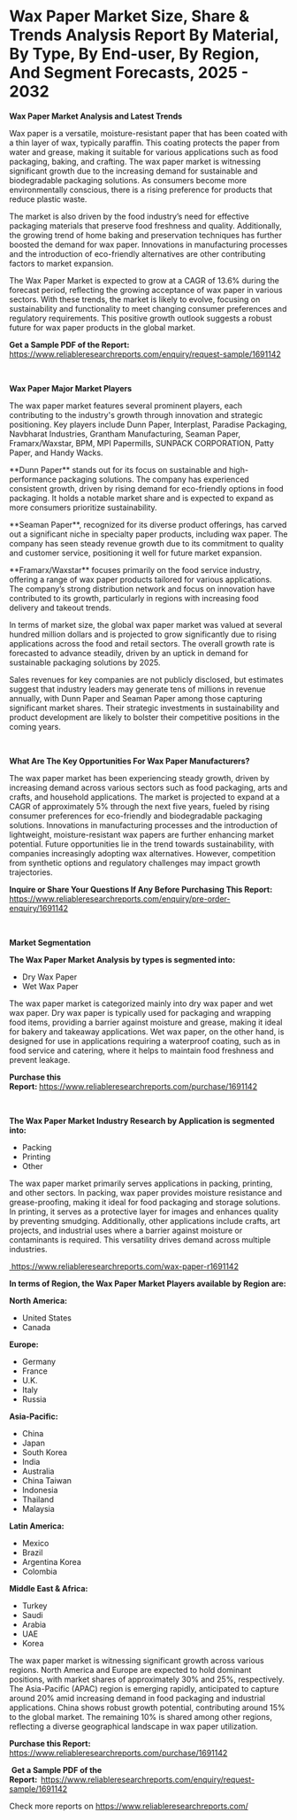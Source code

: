 <p><h1>Wax Paper Market Size, Share & Trends Analysis Report By Material, By Type, By End-user, By Region, And Segment Forecasts, 2025 - 2032</h1></p><p><strong>Wax Paper Market Analysis and Latest Trends</strong></p>
<p><p>Wax paper is a versatile, moisture-resistant paper that has been coated with a thin layer of wax, typically paraffin. This coating protects the paper from water and grease, making it suitable for various applications such as food packaging, baking, and crafting. The wax paper market is witnessing significant growth due to the increasing demand for sustainable and biodegradable packaging solutions. As consumers become more environmentally conscious, there is a rising preference for products that reduce plastic waste.</p><p>The market is also driven by the food industry’s need for effective packaging materials that preserve food freshness and quality. Additionally, the growing trend of home baking and preservation techniques has further boosted the demand for wax paper. Innovations in manufacturing processes and the introduction of eco-friendly alternatives are other contributing factors to market expansion.</p><p>The Wax Paper Market is expected to grow at a CAGR of 13.6% during the forecast period, reflecting the growing acceptance of wax paper in various sectors. With these trends, the market is likely to evolve, focusing on sustainability and functionality to meet changing consumer preferences and regulatory requirements. This positive growth outlook suggests a robust future for wax paper products in the global market.</p></p>
<p><strong>Get a Sample PDF of the Report:&nbsp;</strong> <a href="https://www.reliableresearchreports.com/enquiry/request-sample/1691142?utm_campaign=38&utm_medium=2&utm_source=Github&utm_content=ia&utm_term=07012025&utm_id=wax-paper">https://www.reliableresearchreports.com/enquiry/request-sample/1691142</a></p>
<p>&nbsp;</p>
<p><strong>Wax Paper Major Market Players</strong></p>
<p><p>The wax paper market features several prominent players, each contributing to the industry's growth through innovation and strategic positioning. Key players include Dunn Paper, Interplast, Paradise Packaging, Navbharat Industries, Grantham Manufacturing, Seaman Paper, Framarx/Waxstar, BPM, MPI Papermills, SUNPACK CORPORATION, Patty Paper, and Handy Wacks.</p><p>**Dunn Paper** stands out for its focus on sustainable and high-performance packaging solutions. The company has experienced consistent growth, driven by rising demand for eco-friendly options in food packaging. It holds a notable market share and is expected to expand as more consumers prioritize sustainability.</p><p>**Seaman Paper**, recognized for its diverse product offerings, has carved out a significant niche in specialty paper products, including wax paper. The company has seen steady revenue growth due to its commitment to quality and customer service, positioning it well for future market expansion.</p><p>**Framarx/Waxstar** focuses primarily on the food service industry, offering a range of wax paper products tailored for various applications. The company’s strong distribution network and focus on innovation have contributed to its growth, particularly in regions with increasing food delivery and takeout trends.</p><p>In terms of market size, the global wax paper market was valued at several hundred million dollars and is projected to grow significantly due to rising applications across the food and retail sectors. The overall growth rate is forecasted to advance steadily, driven by an uptick in demand for sustainable packaging solutions by 2025.</p><p>Sales revenues for key companies are not publicly disclosed, but estimates suggest that industry leaders may generate tens of millions in revenue annually, with Dunn Paper and Seaman Paper among those capturing significant market shares. Their strategic investments in sustainability and product development are likely to bolster their competitive positions in the coming years.</p></p>
<p>&nbsp;</p>
<p><strong>What Are The Key Opportunities For Wax Paper Manufacturers?</strong></p>
<p><p>The wax paper market has been experiencing steady growth, driven by increasing demand across various sectors such as food packaging, arts and crafts, and household applications. The market is projected to expand at a CAGR of approximately 5% through the next five years, fueled by rising consumer preferences for eco-friendly and biodegradable packaging solutions. Innovations in manufacturing processes and the introduction of lightweight, moisture-resistant wax papers are further enhancing market potential. Future opportunities lie in the trend towards sustainability, with companies increasingly adopting wax alternatives. However, competition from synthetic options and regulatory challenges may impact growth trajectories.</p></p>
<p><strong>Inquire or Share Your Questions If Any Before Purchasing This Report:</strong> <a href="https://www.reliableresearchreports.com/enquiry/pre-order-enquiry/1691142?utm_campaign=38&utm_medium=2&utm_source=Github&utm_content=ia&utm_term=07012025&utm_id=wax-paper">https://www.reliableresearchreports.com/enquiry/pre-order-enquiry/1691142</a></p>
<p>&nbsp;</p>
<p><strong>Market Segmentation</strong></p>
<p><strong>The Wax Paper Market Analysis by types is segmented into:</strong></p>
<p><ul><li>Dry Wax Paper</li><li>Wet Wax Paper</li></ul></p>
<p><p>The wax paper market is categorized mainly into dry wax paper and wet wax paper. Dry wax paper is typically used for packaging and wrapping food items, providing a barrier against moisture and grease, making it ideal for bakery and takeaway applications. Wet wax paper, on the other hand, is designed for use in applications requiring a waterproof coating, such as in food service and catering, where it helps to maintain food freshness and prevent leakage.</p></p>
<p><strong>Purchase this Report:&nbsp;</strong><a href="https://www.reliableresearchreports.com/purchase/1691142?utm_campaign=38&utm_medium=2&utm_source=Github&utm_content=ia&utm_term=07012025&utm_id=wax-paper">https://www.reliableresearchreports.com/purchase/1691142</a></p>
<p>&nbsp;</p>
<p><strong>The Wax Paper Market Industry Research by Application is segmented into:</strong></p>
<p><ul><li>Packing</li><li>Printing</li><li>Other</li></ul></p>
<p><p>The wax paper market primarily serves applications in packing, printing, and other sectors. In packing, wax paper provides moisture resistance and grease-proofing, making it ideal for food packaging and storage solutions. In printing, it serves as a protective layer for images and enhances quality by preventing smudging. Additionally, other applications include crafts, art projects, and industrial uses where a barrier against moisture or contaminants is required. This versatility drives demand across multiple industries.</p></p>
<p><a href="https://www.reliableresearchreports.com/wax-paper-r1691142?utm_campaign=38&utm_medium=2&utm_source=Github&utm_content=ia&utm_term=07012025&utm_id=wax-paper">&nbsp;https://www.reliableresearchreports.com/wax-paper-r1691142</a></p>
<p><strong>In terms of Region, the Wax Paper Market Players available by Region are:</strong></p>
<p>
    <p> <strong> North America: </strong>
        <ul>
            <li>United States</li>
            <li>Canada</li>
        </ul>
        </p> 
    <p> <strong> Europe: </strong>
        <ul>
            <li>Germany</li>
            <li>France</li>
            <li>U.K.</li>
            <li>Italy</li>
            <li>Russia</li>
        </ul>
        </p> 
    <p> <strong> Asia-Pacific: </strong>
        <ul>
            <li>China</li>
            <li>Japan</li>
            <li>South Korea</li>
            <li>India</li>
            <li>Australia</li>
            <li>China Taiwan</li>
            <li>Indonesia</li>
            <li>Thailand</li>
            <li>Malaysia</li>
        </ul>
        </p> 
    <p> <strong> Latin America: </strong>
        <ul>
            <li>Mexico</li>
            <li>Brazil</li>
            <li>Argentina Korea</li>
            <li>Colombia</li>
        </ul>
        </p> 
    <p> <strong> Middle East & Africa: </strong>
        <ul>
            <li>Turkey</li>
            <li>Saudi</li>
            <li>Arabia</li>
            <li>UAE</li>
            <li>Korea</li>
        </ul>
    </p>
    </p>
<p><p>The wax paper market is witnessing significant growth across various regions. North America and Europe are expected to hold dominant positions, with market shares of approximately 30% and 25%, respectively. The Asia-Pacific (APAC) region is emerging rapidly, anticipated to capture around 20% amid increasing demand in food packaging and industrial applications. China shows robust growth potential, contributing around 15% to the global market. The remaining 10% is shared among other regions, reflecting a diverse geographical landscape in wax paper utilization.</p></p>
<p><strong>Purchase this Report: </strong><a href="https://www.reliableresearchreports.com/purchase/1691142?utm_campaign=38&utm_medium=2&utm_source=Github&utm_content=ia&utm_term=07012025&utm_id=wax-paper">https://www.reliableresearchreports.com/purchase/1691142</a></p>
<p>&nbsp;<strong>Get a Sample PDF of the Report:&nbsp;&nbsp;</strong><a href="https://www.reliableresearchreports.com/enquiry/request-sample/1691142?utm_campaign=38&utm_medium=2&utm_source=Github&utm_content=ia&utm_term=07012025&utm_id=wax-paper">https://www.reliableresearchreports.com/enquiry/request-sample/1691142</a></p>
<p><strong></strong></p>
<p>Check more reports on <a href="https://www.reliableresearchreports.com/?utm_campaign=38&utm_medium=2&utm_source=Github&utm_content=ia&utm_term=07012025&utm_id=wax-paper">https://www.reliableresearchreports.com/</a></p>